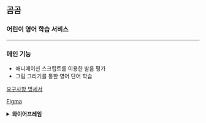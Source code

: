 ## 곰곰

### 어린이 영어 학습 서비스

---

### 메인 기능

- 애니메이션 스크립트를 이용한 발음 평가
- 그림 그리기를 통한 영어 단어 학습

[요구사항 명세서](https://spot-chill-154.notion.site/32d9daaaf675419ebc7c52ba81ebdc8c)

[Figma](https://www.figma.com/file/bhMk9aT7PpLnaGvSOKUGk6/GomGom?node-id=64%3A11&t=IlFEDqcaPTMvHHpr-1)

<details>
<summary><b>와이어프레임</b></summary>
<div markdown="1">

<br/>

### Main Page

![image](https://user-images.githubusercontent.com/97906125/225556749-862385ff-4ecf-4289-83cc-bc569d89ed4d.png)

![image](https://user-images.githubusercontent.com/97906125/225556849-58b3dd4c-1d00-44ce-9dcc-9fdc2ab79ae8.png)

![image](https://user-images.githubusercontent.com/97906125/225556922-61a0b946-dcb1-445e-a3b2-72c04f1a21f7.png)

![image](https://user-images.githubusercontent.com/97906125/225557009-19e0f20a-aa80-43b9-bc89-8f19a800675a.png)

### My Page

![image](https://user-images.githubusercontent.com/97906125/225557199-3dcd3863-dacf-4012-8550-010749c4dd04.png)

### Colors

![image](https://user-images.githubusercontent.com/97906125/225557318-179510a1-926a-4536-8293-02903402cde8.png)

</div>
</details>
